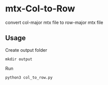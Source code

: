 # mtx-Col-to-Row
convert col-major mtx file to row-major mtx file

## Usage 

Create output folder
```
mkdir output
```

Run
```
python3 col_to_row.py
```
